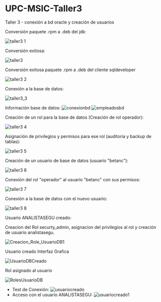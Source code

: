# UPC-MSIC-Taller3
Taller 3 - conexión a bd oracle y creación de usuarios


Conversión paquete .rpm a .deb del jdk:

![taller3 1](https://user-images.githubusercontent.com/48939055/57181370-5db79300-6e58-11e9-999d-3de1ef12ff1b.jpg)

Conversión exitosa:

![taller3](https://user-images.githubusercontent.com/48939055/57181369-5db79300-6e58-11e9-85dd-77ce8f123ba3.jpg)

Conversión exitosa paquete .rpm a .deb del cliente sqldeveloper 

![taller3 2](https://user-images.githubusercontent.com/48939055/57181418-0bc33d00-6e59-11e9-9148-28e3a8d09e62.jpg)



Conexión a la base de datos:

![taller3_3](https://user-images.githubusercontent.com/48939055/57181340-f4378480-6e57-11e9-984f-0ceb43b745e6.jpg)

Información base de datos:
![conexionbd](https://user-images.githubusercontent.com/50051518/57181624-d8ce7880-6e5b-11e9-9920-5a5b44e3ee27.PNG)
![empleadosbd](https://user-images.githubusercontent.com/50051518/57181626-e2f07700-6e5b-11e9-8b93-c3409e0ca8ca.PNG)


Creación de un rol para la base de datos (Creación de rol operador):

![taller3 4](https://user-images.githubusercontent.com/48939055/57181675-70cc6200-6e5c-11e9-8678-ad5d44633881.jpg)

Asignación de privilegios y permisos para ese rol (auditoria y backup de tablas):

![taller3 5](https://user-images.githubusercontent.com/48939055/57181676-70cc6200-6e5c-11e9-95a5-666fc9c16ce3.jpg)

Creación de un usuario de base de datos (usuario "betanc"):

![taller3 6](https://user-images.githubusercontent.com/48939055/57181677-70cc6200-6e5c-11e9-9e28-fd3f8c006a7a.jpg)

Conexión del rol "operador" al usuario "betanc" con sus permisos:

![taller3 7](https://user-images.githubusercontent.com/48939055/57181678-70cc6200-6e5c-11e9-842f-c9181795426a.jpg)

Conexión a la base de datos con el nuevo usuario:


![taller3 8](https://user-images.githubusercontent.com/48939055/57181930-521b9a80-6e5f-11e9-8c9a-44bdcbbb5cf5.jpg)

Usuario ANALISTASEGU creado:

Creacion del Rol securty_admin, asignacion del privilegios al rol y creación de usuario analistasegu.

![Creacion_Role_UsuarioDB1](https://user-images.githubusercontent.com/50051493/57181975-c5251100-6e5f-11e9-837d-9181a15ba8f4.PNG)

Usuario creado Interfaz Grafica

![UsuarioDBCreado](https://user-images.githubusercontent.com/50051493/57181974-c48c7a80-6e5f-11e9-89a6-5f8e3a8f16bb.PNG)

Rol asignado al usuario

![RolesUsuarioDB](https://user-images.githubusercontent.com/50051493/57181977-c5251100-6e5f-11e9-90e6-687122e0bcae.PNG)




- Test de Conexión:
![usuariocreado](https://user-images.githubusercontent.com/50051518/57181874-cd308100-6e5e-11e9-997b-08e99b39ca29.PNG)
- Acceso con el usuario ANALISTASEGU:
![usuariocreado1](https://user-images.githubusercontent.com/50051518/57181881-d6215280-6e5e-11e9-9a3a-56a39a44c642.PNG)
